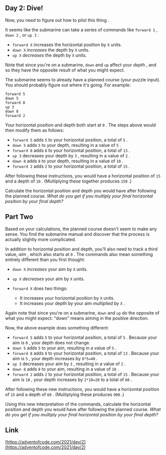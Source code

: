 ## Day 2: Dive!

Now, you need to figure out how to pilot this thing .

It seems like the submarine can take a series of commands like `forward 1` , `down 2` , or `up 3` :

- `forward X` increases the horizontal position by `X` units.
- `down X` _increases_ the depth by `X` units.
- `up X` _decreases_ the depth by `X` units.

Note that since you're on a submarine, `down` and `up` affect your _depth_ , and so they have the opposite result of what you might expect.

The submarine seems to already have a planned course (your puzzle input). You should probably figure out where it's going. For example:

```
forward 5
down 5
forward 8
up 3
down 8
forward 2
```

Your horizontal position and depth both start at `0` . The steps above would then modify them as follows:

- `forward 5` adds `5` to your horizontal position, a total of `5` .
- `down 5` adds `5` to your depth, resulting in a value of `5` .
- `forward 8` adds `8` to your horizontal position, a total of `13` .
- `up 3` decreases your depth by `3` , resulting in a value of `2` .
- `down 8` adds `8` to your depth, resulting in a value of `10` .
- `forward 2` adds `2` to your horizontal position, a total of `15` .

After following these instructions, you would have a horizontal position of `15` and a depth of `10` . (Multiplying these together produces `150` .)

Calculate the horizontal position and depth you would have after following the planned course. _What do you get if you multiply your final horizontal position by your final depth?_

## Part Two

Based on your calculations, the planned course doesn't seem to make any sense. You find the submarine manual and discover that the process is actually slightly more complicated.

In addition to horizontal position and depth, you'll also need to track a third value, _aim_ , which also starts at `0` . The commands also mean something entirely different than you first thought:

- `down X` _increases_ your aim by `X` units.
- `up X` _decreases_ your aim by `X` units.
- `forward X` does two things:

  - It increases your horizontal position by `X` units.
  - It increases your depth by your aim _multiplied by_ `X` .

Again note that since you're on a submarine, `down` and `up` do the opposite of what you might expect: "down" means aiming in the positive direction.

Now, the above example does something different:

- `forward 5` adds `5` to your horizontal position, a total of `5` . Because your aim is `0` , your depth does not change.
- `down 5` adds `5` to your aim, resulting in a value of `5` .
- `forward 8` adds `8` to your horizontal position, a total of `13` . Because your aim is `5` , your depth increases by `8*5=40` .
- `up 3` decreases your aim by `3` , resulting in a value of `2` .
- `down 8` adds `8` to your aim, resulting in a value of `10` .
- `forward 2` adds `2` to your horizontal position, a total of `15` . Because your aim is `10` , your depth increases by `2*10=20` to a total of `60` .

After following these new instructions, you would have a horizontal position of `15` and a depth of `60` . (Multiplying these produces `900` .)

Using this new interpretation of the commands, calculate the horizontal position and depth you would have after following the planned course. _What do you get if you multiply your final horizontal position by your final depth?_

## Link

[https://adventofcode.com/2021/day/2](https://adventofcode.com/2021/day/2)
